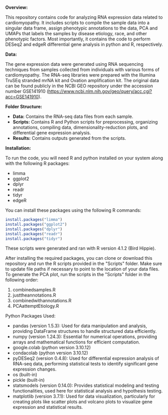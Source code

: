 **Overview:**

This repository contains code for analyzing RNA expression data related to cardiomyopathy. It includes scripts to compile the sample data into a singular data frame, assign phenotypic annotations to the data, PCA and UMAPs that labels the samples by disease etiology, race, and other phenotypic factors. Most importantly, it contains the code to perform DESeq2 and edgeR differential gene analysis in python and R, respectively.

**Data:**

The gene expression data were generated using RNA sequencing techniques from samples collected from individuals with various forms of cardiomyopathy. The RNA-seq libraries were prepared with the Illumina TruSEq stranded mrNA kit and Ovation amplification kit. The original data can be found publicly in the NCBI GEO repository under the accession number GSE141910 (https://www.ncbi.nlm.nih.gov/geo/query/acc.cgi?acc=GSE141910).

**Folder Structure:**

- **Data:** Contains the RNA-seq data files from each sample.
- **Scripts:** Contains R and Python scripts for preprocessing, organizing annotations, compiling data, dimensionality-reduction plots, and differential gene expression analysis.
- **Results:** Contains outputs generated from the scripts.

**Installation:**

To run the code, you will need R and python installed on your system along with the following R packages:
- limma
- ggplot2
- dplyr
- readr
- tidyr
- edgeR

You can install these packages using the following R commands:

```R
install.packages("limma")
install.packages("ggplot2")
install.packages("dplyr")
install.packages("readr")
install.packages("tidyr")
```
These scripts were generated and ran with R version 4.1.2 (Bird Hippie).

After installing the required packages, you can clone or download this repository and run the R scripts provided in the "Scripts" folder. Make sure to update file paths if necessary to point to the location of your data files. To generate the PCA plot, run the scripts in the "Scripts" folder in the following order:

1. combinedsamples.R
2. justtheannotations.R
3. combinedwithannotations.R
4. PCAattemptEtiology.R

Python Packages Used:
- pandas (version 1.5.3): Used for data manipulation and analysis, providing DataFrame structures to handle structured data efficiently.
- numpy (version 1.24.3): Essential for numerical operations, providing arrays and mathematical functions for efficient computation.
- google.colab (python version 3.10.12)
- condacolab (python version 3.10.12)
- pyDESeq2 (version 0.4.8): Used for differential expression analysis of RNA-seq data, performing statistical tests to identify significant gene expression changes.
- os (built-in)
- pickle (built-in)
- statsmodels (version 0.14.0): Provides statistical modeling and testing functionalities, used here for statistical analysis and hypothesis testing.
- matplotlib (version 3.7.1): Used for data visualization, particularly for creating plots like scatter plots and volcano plots to visualize gene expression and statistical results.





